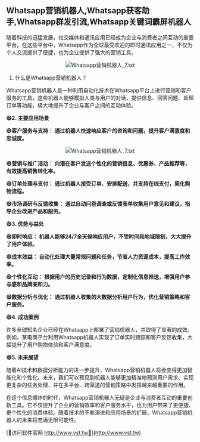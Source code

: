 ## **Whatsapp营销机器人,Whatsapp获客助手,Whatsapp群发引流,Whatsapp关键词霸屏机器人**

随着科技的迅猛发展，社交媒体和通讯应用已经成为企业与消费者之间互动的重要平台。在这些平台中，Whatsapp作为全球最受欢迎的即时通讯应用之一，不仅为个人交流提供了便捷，也为企业提供了强大的营销工具。

 <center><img src="https://vst.tw/MP4/tuiguang/png/8.png" alt="Whatsapp营销机器人_7.txt"></center>

1. 什么是Whatsapp营销机器人？

Whatsapp营销机器人是一种利用自动化技术在Whatsapp平台上进行营销和客户服务的工具。这些机器人能够模拟人类与用户的对话，提供信息、回答问题、处理订单等功能，极大地提升了企业与客户之间的互动体验。

**😄2. 主要应用场景**

**😄客户服务与支持： 通过机器人快速响应客户的咨询和问题，提升客户满意度和忠诚度。**

 <center><img src="https://vst.tw/MP4/tuiguang/png/1.png" alt="Whatsapp营销机器人_7.txt"></center>

**😄营销与推广活动： 向潜在客户发送个性化的营销信息、优惠券、产品推荐等，有效提高销售转化率。**

**😄订单处理与支付： 通过机器人接受订单、安排配送，并支持在线支付，简化购物流程。**

**😄市场调研与反馈收集： 通过自动问卷调查或反馈表单收集用户意见和建议，指导企业改进产品和服务。**

**😄3. 优势与益处**

**😄即时响应： 机器人能够24/7全天候响应用户，不受时间和地域限制，大大提升了用户体验。**

**😄成本效益： 自动化处理大量常规问题和任务，节省人力资源成本，提高工作效率。**

**😄个性化互动： 根据用户的历史记录和行为数据，定制化信息推送，增强用户参与感和品牌亲和力。**

**😄数据分析与优化： 通过机器人收集的大数据分析用户行为，优化营销策略和客户服务。**

**😄4. 成功案例**

许多全球知名企业已经在Whatsapp上部署了营销机器人，并取得了显著的成效。例如，某电商平台利用Whatsapp机器人实现了订单实时跟踪和客户反馈收集，大幅提升了用户购物体验和客户满意度。

**😄5. 未来展望**

随着AI技术和数据分析能力的进一步提升，Whatsapp营销机器人将会变得更加智能化和个性化。未来，我们可以预见到机器人能够更加精准地预测用户需求、实现更复杂的任务处理，并在多平台、跨渠道的营销策略中发挥越来越重要的作用。

在这个信息爆炸的时代，Whatsapp营销机器人无疑是企业与消费者互动的重要创新工具。它不仅提升了企业的营销效率和客户服务水平，也为用户带来了更便捷、更个性化的消费体验。随着技术的不断演进和应用场景的扩展，Whatsapp营销机器人的未来将充满无限可能性。


[👻访问软件官网 http://www.vst.tw👻](http://www.vst.tw)

